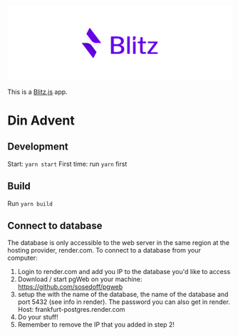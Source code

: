 [![Blitz.js](https://raw.githubusercontent.com/blitz-js/art/master/github-cover-photo.png)](https://blitzjs.com)

This is a [Blitz.js](https://github.com/blitz-js/blitz) app.

# Din Advent
## Development
Start: `yarn start`
First time: run `yarn` first

## Build
Run `yarn build`

## Connect to database
The database is only accessible to the web server in the same region at the hosting provider, render.com. To connect to a database from your computer: 
1) Login to render.com and add you IP to the database you'd like to access
2) Download / start pgWeb on your machine: https://github.com/sosedoff/pgweb
3) setup the with the name of the database, the name of the database and port 5432 (see info in render). The password you can also get in render. Host: frankfurt-postgres.render.com
4) Do your stuff!
5) Remember to remove the IP that you added in step 2!
